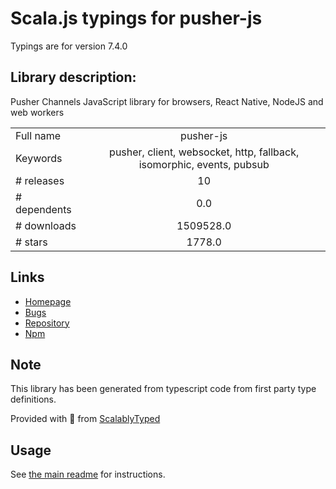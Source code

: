 
# Scala.js typings for pusher-js

Typings are for version 7.4.0

## Library description:
Pusher Channels JavaScript library for browsers, React Native, NodeJS and web workers

|                    |                 |
| ------------------ | :-------------: |
| Full name          | pusher-js |
| Keywords           | pusher, client, websocket, http, fallback, isomorphic, events, pubsub |
| # releases         | 10 |
| # dependents       | 0.0 |
| # downloads        | 1509528.0 |
| # stars            | 1778.0 |

## Links
- [Homepage](https://github.com/pusher/pusher-js)
- [Bugs](https://github.com/pusher/pusher-js)
- [Repository](https://github.com/pusher/pusher-js)
- [Npm](https://www.npmjs.com/package/pusher-js)
    


## Note
This library has been generated from typescript code from first party type definitions.

Provided with :purple_heart: from [ScalablyTyped](https://github.com/oyvindberg/ScalablyTyped)

## Usage
See [the main readme](../../readme.md) for instructions.


